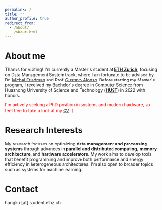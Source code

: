 ```yaml
---
permalink: /
title: ""
author_profile: true
redirect_from: 
  - /about/
  - /about.html
---
```


About me
======
Thanks for visiting! I'm currently a Master's student at **[ETH Zurich](https://ethz.ch/)**, focusing on Data Management System track, where I am fortunate to be advised by Dr. [Michal Friedman](https://sites.google.com/view/michalf) and Prof. [Gustavo Alonso](https://people.inf.ethz.ch/alonso/). Before starting my Master's program, I received my Bachelor's degree in Computer Science from Huazhong University of Science and Technology (**[HUST](https://hust.edu.cn/)**) in 2022 with honors.

<span style="color:red">I'm actively seeking a PhD position in systems and modern hardware, so feel free to take a look at my [CV](/files/CV_HangHu.pdf) :）</span>


Research Interests
======
My research focuses on optimizing **data management and processing systems** through advances in **parallel and distributed computing**, **memory architecture**, and **hardware accelerators**. My work aims to develop tools that benefit programming and improve both performance and energy efficiency in heterogeneous architectures. I'm also open to broader topics such as systems for machine learning.



Contact
======
hanghu [at] student.ethz.ch